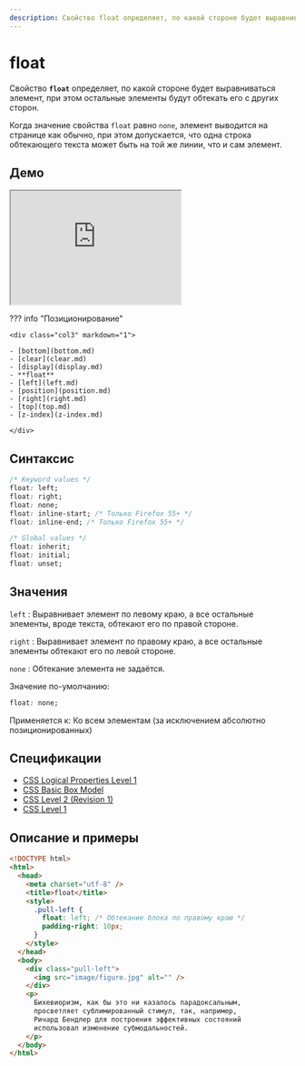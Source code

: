```yaml
---
description: Свойство float определяет, по какой стороне будет выравниваться элемент, при этом остальные элементы будут обтекать его с других сторон
---
```


# float

Свойство **`float`** определяет, по какой стороне будет выравниваться элемент, при этом остальные элементы будут обтекать его с других сторон.

Когда значение свойства `float` равно `none`, элемент выводится на странице как обычно, при этом допускается, что одна строка обтекающего текста может быть на той же линии, что и сам элемент.

## Демо

<iframe class="interactive is-default-height" height="200" src="https://interactive-examples.mdn.mozilla.net/pages/css/float.html" title="MDN Web Docs Interactive Example" loading="lazy" data-readystate="complete"></iframe>

??? info "Позиционирование"

    <div class="col3" markdown="1">

    - [bottom](bottom.md)
    - [clear](clear.md)
    - [display](display.md)
    - **float**
    - [left](left.md)
    - [position](position.md)
    - [right](right.md)
    - [top](top.md)
    - [z-index](z-index.md)

    </div>

## Синтаксис

```css
/* Keyword values */
float: left;
float: right;
float: none;
float: inline-start; /* Только Firefox 55+ */
float: inline-end; /* Только Firefox 55+ */

/* Global values */
float: inherit;
float: initial;
float: unset;
```

## Значения

`left`
: Выравнивает элемент по левому краю, а все остальные элементы, вроде текста, обтекают его по правой стороне.

`right`
: Выравнивает элемент по правому краю, а все остальные элементы обтекают его по левой стороне.

`none`
: Обтекание элемента не задаётся.

Значение по-умолчанию:

```css
float: none;
```

Применяется к: Ко всем элементам (за исключением абсолютно позиционированных)

## Спецификации

- [CSS Logical Properties Level 1](https://drafts.csswg.org/css-logical-props/#float-clear)
- [CSS Basic Box Model](http://dev.w3.org/csswg/css3-box/#float)
- [CSS Level 2 (Revision 1)](http://www.w3.org/TR/CSS2/visuren.html#float-position)
- [CSS Level 1](http://www.w3.org/TR/CSS1/#float)

## Описание и примеры

```html
<!DOCTYPE html>
<html>
  <head>
    <meta charset="utf-8" />
    <title>float</title>
    <style>
      .pull-left {
        float: left; /* Обтекание блока по правому краю */
        padding-right: 10px;
      }
    </style>
  </head>
  <body>
    <div class="pull-left">
      <img src="image/figure.jpg" alt="" />
    </div>
    <p>
      Бихевиоризм, как бы это ни казалось парадоксальным,
      просветляет сублимированный стимул, так, например,
      Ричард Бендлер для построения эффективных состояний
      использовал изменение субмодальностей.
    </p>
  </body>
</html>
```
